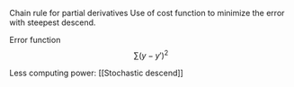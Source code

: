 Chain rule for partial derivatives
Use of cost function to minimize the error with steepest descend. 

Error function
$$ \sum (y-y')^2$$

Less computing power: [[Stochastic descend]]